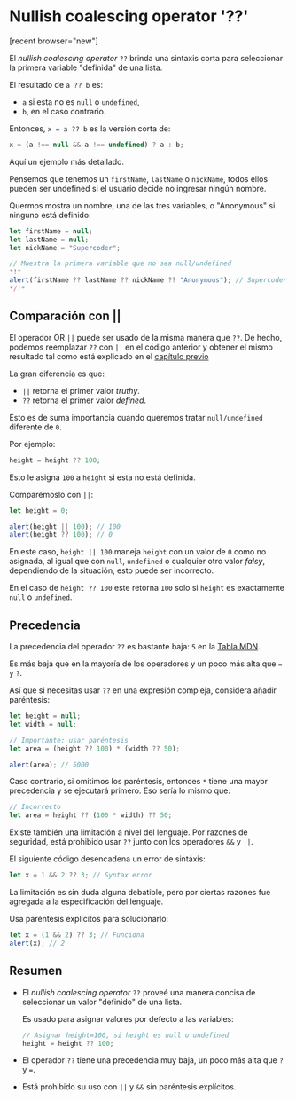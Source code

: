 # Nullish coalescing operator '??'

[recent browser="new"]

El _nullish coalescing operator_ `??` brinda una sintaxis corta para seleccionar la primera variable "definida" de una lista.

El resultado de `a ?? b` es:
- `a` si esta no es `null` o `undefined`,
- `b`, en el caso contrario.

Entonces, `x = a ?? b` es la versión corta de:

```js
x = (a !== null && a !== undefined) ? a : b;
```

Aquí un ejemplo más detallado.

Pensemos que tenemos un `firstName`, `lastName` o `nickName`, todos ellos pueden ser undefined  si el usuario decide no ingresar ningún nombre.

Quermos mostra un nombre, una de las tres variables, o "Anonymous" si ninguno está definido:

```js run
let firstName = null;
let lastName = null;
let nickName = "Supercoder";

// Muestra la primera variable que no sea null/undefined
*!*
alert(firstName ?? lastName ?? nickName ?? "Anonymous"); // Supercoder
*/!*
```

## Comparación con ||

El operador OR `||` puede ser usado de la misma manera que `??`. De hecho, podemos reemplazar `??` con `||` en el código anterior y obtener el mismo resultado tal como está explicado en el [capítulo previo](info:logical-operators#or-finds-the-first-truthy-value)

La gran diferencia es que:
- `||` retorna el primer valor *truthy*.
- `??` retorna el primer valor *defined*.

Esto es de suma importancia cuando queremos tratar `null/undefined` diferente de `0`.

Por ejemplo:

```js
height = height ?? 100;
```

Esto le asigna `100` a `height` si esta no está definida.

Comparémoslo con `||`:

```js run
let height = 0;

alert(height || 100); // 100
alert(height ?? 100); // 0
```

En este caso, `height || 100` maneja `height` con un valor de `0` como no asignada, al igual que con `null`, `undefined` o cualquier otro valor _falsy_, dependiendo de la situación, esto puede ser incorrecto.

En el caso de `height ?? 100` este retorna `100` solo si `height` es exactamente `null` o `undefined`.

## Precedencia

La precedencia del operador `??` es bastante baja: `5` en la [Tabla MDN](https://developer.mozilla.org/es/docs/Web/JavaScript/Referencia/Operadores/Operator_Precedence#Table).

Es más baja que en la mayoría de los operadores y un poco más alta que `=` y `?`.

Así que si necesitas usar `??` en una expresión compleja,  considera añadir paréntesis:

```js run
let height = null;
let width = null;

// Importante: usar paréntesis
let area = (height ?? 100) * (width ?? 50);

alert(area); // 5000
```

Caso contrario, si omitimos los paréntesis, entonces `*` tiene una mayor precedencia y se ejecutará primero. Eso sería lo mismo que:

```js
// Incorrecto
let area = height ?? (100 * width) ?? 50;
```

Existe también una limitación a nivel del lenguaje. Por razones de seguridad, está prohibido usar `??` junto con los operadores `&&` y `||`.

El siguiente código desencadena un error de sintáxis:

```js run
let x = 1 && 2 ?? 3; // Syntax error
```

La limitación es sin duda alguna debatible, pero por ciertas razones fue agregada a la especificación del lenguaje.

Usa paréntesis explícitos para solucionarlo:

```js run
let x = (1 && 2) ?? 3; // Funciona
alert(x); // 2
```

## Resumen

- El _nullish coalescing operator_ `??` proveé una manera concisa de seleccionar un valor "definido" de una lista.

    Es usado para asignar valores por defecto a las variables:

    ```js
    // Asignar height=100, si height es null o undefined
    height = height ?? 100;
    ```

- El operador `??` tiene una precedencia muy baja, un poco más alta que `?` y `=`.
- Está prohibido su uso con `||` y `&&` sin paréntesis explícitos.
